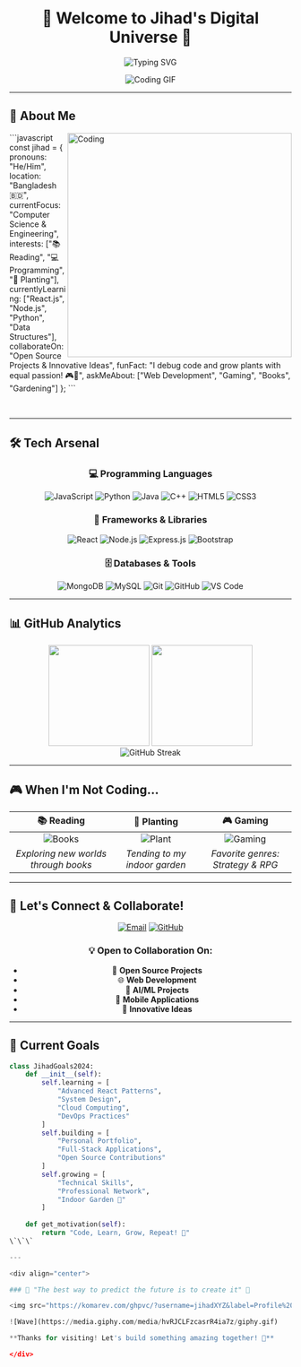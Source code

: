 <div align="center">

# 🚀 Welcome to Jihad's Digital Universe 🌌

<img src="https://readme-typing-svg.herokuapp.com?font=Fira+Code&size=30&duration=3000&pause=1000&color=00D9FF&center=true&vCenter=true&width=600&lines=Hi+there!+I'm+Jihad+%F0%9F%91%8B;Computer+Science+%26+Engineering;Full+Stack+Developer;Always+Learning+%F0%9F%9A%80" alt="Typing SVG" />

![Coding GIF](https://media.giphy.com/media/qgQUggAC3Pfv687qPC/giphy.gif)

</div>

---

## 🎯 About Me

<img align="right" alt="Coding" width="400" src="https://media.giphy.com/media/L1R1tvI9svkIWwpVYr/giphy.gif">

\`\`\`javascript
const jihad = {
    pronouns: "He/Him",
    location: "Bangladesh 🇧🇩",
    currentFocus: "Computer Science & Engineering",
    interests: ["📚 Reading", "💻 Programming", "🌱 Planting"],
    currentlyLearning: ["React.js", "Node.js", "Python", "Data Structures"],
    collaborateOn: "Open Source Projects & Innovative Ideas",
    funFact: "I debug code and grow plants with equal passion! 🎮🌿",
    askMeAbout: ["Web Development", "Gaming", "Books", "Gardening"]
};
\`\`\`

<br clear="both">

---

## 🛠️ Tech Arsenal

<div align="center">

### 💻 Programming Languages
![JavaScript](https://img.shields.io/badge/JavaScript-F7DF1E?style=for-the-badge&logo=javascript&logoColor=black)
![Python](https://img.shields.io/badge/Python-3776AB?style=for-the-badge&logo=python&logoColor=white)
![Java](https://img.shields.io/badge/Java-ED8B00?style=for-the-badge&logo=java&logoColor=white)
![C++](https://img.shields.io/badge/C++-00599C?style=for-the-badge&logo=c%2B%2B&logoColor=white)
![HTML5](https://img.shields.io/badge/HTML5-E34F26?style=for-the-badge&logo=html5&logoColor=white)
![CSS3](https://img.shields.io/badge/CSS3-1572B6?style=for-the-badge&logo=css3&logoColor=white)

### 🚀 Frameworks & Libraries
![React](https://img.shields.io/badge/React-20232A?style=for-the-badge&logo=react&logoColor=61DAFB)
![Node.js](https://img.shields.io/badge/Node.js-43853D?style=for-the-badge&logo=node.js&logoColor=white)
![Express.js](https://img.shields.io/badge/Express.js-404D59?style=for-the-badge)
![Bootstrap](https://img.shields.io/badge/Bootstrap-563D7C?style=for-the-badge&logo=bootstrap&logoColor=white)

### 🗄️ Databases & Tools
![MongoDB](https://img.shields.io/badge/MongoDB-4EA94B?style=for-the-badge&logo=mongodb&logoColor=white)
![MySQL](https://img.shields.io/badge/MySQL-00000F?style=for-the-badge&logo=mysql&logoColor=white)
![Git](https://img.shields.io/badge/Git-F05032?style=for-the-badge&logo=git&logoColor=white)
![GitHub](https://img.shields.io/badge/GitHub-100000?style=for-the-badge&logo=github&logoColor=white)
![VS Code](https://img.shields.io/badge/VS_Code-007ACC?style=for-the-badge&logo=visual-studio-code&logoColor=white)

</div>

---

## 📊 GitHub Analytics

<div align="center">
  <img height="180em" src="https://github-readme-stats.vercel.app/api?username=jihadXYZ&show_icons=true&theme=tokyonight&include_all_commits=true&count_private=true"/>
  <img height="180em" src="https://github-readme-stats.vercel.app/api/top-langs/?username=jihadXYZ&layout=compact&langs_count=8&theme=tokyonight"/>
</div>

<div align="center">
  <img src="https://github-readme-streak-stats.herokuapp.com/?user=jihadXYZ&theme=tokyonight" alt="GitHub Streak" />
</div>

---

## 🎮 When I'm Not Coding...

<div align="center">

| 📚 **Reading** | 🌱 **Planting** | 🎮 **Gaming** |
|:---:|:---:|:---:|
| ![Books](https://media.giphy.com/media/WoWm8YzFQJg5i/giphy.gif) | ![Plant](https://media.giphy.com/media/l1KVcMMxJJpks23cs/giphy.gif) | ![Gaming](https://media.giphy.com/media/xT9IgzoKnwFNmISR8I/giphy.gif) |
| *Exploring new worlds through books* | *Tending to my indoor garden* | *Favorite genres: Strategy & RPG* |

</div>

---

## 🤝 Let's Connect & Collaborate!

<div align="center">

[![Email](https://img.shields.io/badge/Email-D14836?style=for-the-badge&logo=gmail&logoColor=white)](mailto:jihadhossain101@gmail.com)
[![GitHub](https://img.shields.io/badge/GitHub-100000?style=for-the-badge&logo=github&logoColor=white)](https://github.com/jihadXYZ)

### 💡 Open to Collaboration On:
- 🚀 **Open Source Projects**
- 🌐 **Web Development**
- 🤖 **AI/ML Projects**
- 📱 **Mobile Applications**
- 🎯 **Innovative Ideas**

</div>

---

## 🎯 Current Goals

```python
class JihadGoals2024:
    def __init__(self):
        self.learning = [
            "Advanced React Patterns",
            "System Design",
            "Cloud Computing", 
            "DevOps Practices"
        ]
        self.building = [
            "Personal Portfolio",
            "Full-Stack Applications",
            "Open Source Contributions"
        ]
        self.growing = [
            "Technical Skills",
            "Professional Network",
            "Indoor Garden 🌱"
        ]
    
    def get_motivation(self):
        return "Code, Learn, Grow, Repeat! 🚀"
\`\`\`

---

<div align="center">

### 🌟 "The best way to predict the future is to create it" 🌟

<img src="https://komarev.com/ghpvc/?username=jihadXYZ&label=Profile%20Views&color=0e75b6&style=flat" alt="Profile Views" />

![Wave](https://media.giphy.com/media/hvRJCLFzcasrR4ia7z/giphy.gif)

**Thanks for visiting! Let's build something amazing together! 🚀**

</div>
